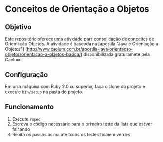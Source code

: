 # Conceitos de Orientação a Objetos

## Objetivo

Este repositório oferece uma atividade para consolidação de conceitos de Orientação Objetos. A atividade é baseada na [apostila "Java e Orientação a Objetos"] (http://www.caelum.com.br/apostila-java-orientacao-objetos/orientacao-a-objetos-basica/) disponibilizada gratuitamete pela Caelum.

## Configuração

Em uma máquina com Ruby 2.0 ou superior, faça o clone do projeto e execute `bin/setup` na pasta do projeto.

## Funcionamento

1. Execute `rspec`
2. Escreva o código necessário para o primeiro teste da lista que estiver falhando
3. Repita os passos acima até todos os testes ficarem verdes

